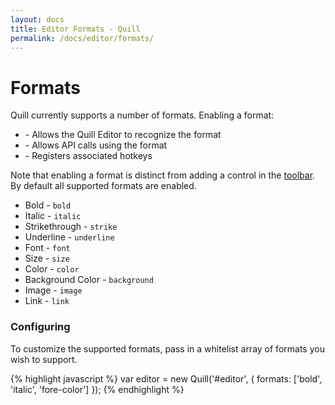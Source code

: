 ```yaml
---
layout: docs
title: Editor Formats - Quill
permalink: /docs/editor/formats/
---
```


# Formats

Quill currently supports a number of formats. Enabling a format:

- \- Allows the Quill Editor to recognize the format
- \- Allows API calls using the format
- \- Registers associated hotkeys

Note that enabling a format is distinct from adding a control in the [toolbar](/docs/modules/toolbar/). By default all supported formats are enabled.

  - Bold - `bold`
  - Italic - `italic`
  - Strikethrough - `strike`
  - Underline - `underline`
  - Font - `font`
  - Size - `size`
  - Color - `color`
  - Background Color - `background`
  - Image - `image`
  - Link - `link`

### Configuring

To customize the supported formats, pass in a whitelist array of formats you wish to support.

{% highlight javascript %}
var editor = new Quill('#editor', {
  formats: ['bold', 'italic', 'fore-color']
});
{% endhighlight %}

